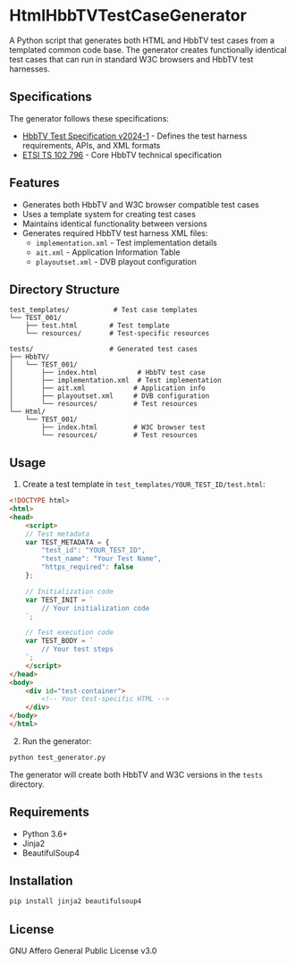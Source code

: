 # HtmlHbbTVTestCaseGenerator

A Python script that generates both HTML and HbbTV test cases from a templated common code base. The generator creates functionally identical test cases that can run in standard W3C browsers and HbbTV test harnesses.

## Specifications

The generator follows these specifications:

- [HbbTV Test Specification v2024-1](https://www.hbbtv.org/wp-content/uploads/2024/03/HbbTV_Test_Spec_v2024-1_v1.0.pdf) - Defines the test harness requirements, APIs, and XML formats
- [ETSI TS 102 796](https://www.etsi.org/deliver/etsi_ts/102700_102799/102796/01.07.01_60/ts_102796v010701p.pdf) - Core HbbTV technical specification

## Features

- Generates both HbbTV and W3C browser compatible test cases
- Uses a template system for creating test cases
- Maintains identical functionality between versions
- Generates required HbbTV test harness XML files:
  - `implementation.xml` - Test implementation details
  - `ait.xml` - Application Information Table
  - `playoutset.xml` - DVB playout configuration

## Directory Structure

```
test_templates/           # Test case templates
└── TEST_001/
    ├── test.html        # Test template
    └── resources/       # Test-specific resources

tests/                   # Generated test cases
├── HbbTV/
│   └── TEST_001/
│       ├── index.html          # HbbTV test case
│       ├── implementation.xml  # Test implementation
│       ├── ait.xml            # Application info
│       ├── playoutset.xml     # DVB configuration
│       └── resources/         # Test resources
└── Html/
    └── TEST_001/
        ├── index.html         # W3C browser test
        └── resources/         # Test resources
```

## Usage

1. Create a test template in `test_templates/YOUR_TEST_ID/test.html`:
```html
<!DOCTYPE html>
<html>
<head>
    <script>
    // Test metadata
    var TEST_METADATA = {
        "test_id": "YOUR_TEST_ID",
        "test_name": "Your Test Name",
        "https_required": false
    };

    // Initialization code
    var TEST_INIT = `
        // Your initialization code
    `;

    // Test execution code
    var TEST_BODY = `
        // Your test steps
    `;
    </script>
</head>
<body>
    <div id="test-container">
        <!-- Your test-specific HTML -->
    </div>
</body>
</html>
```

2. Run the generator:
```bash
python test_generator.py
```

The generator will create both HbbTV and W3C versions in the `tests` directory.

## Requirements

- Python 3.6+
- Jinja2
- BeautifulSoup4

## Installation

```bash
pip install jinja2 beautifulsoup4
```

## License

GNU Affero General Public License v3.0
